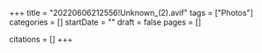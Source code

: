 +++
title = "20220606212556!Unknown_(2).avif"
tags = ["Photos"]
categories = []
startDate = ""
draft = false
pages = []

citations = []
+++
